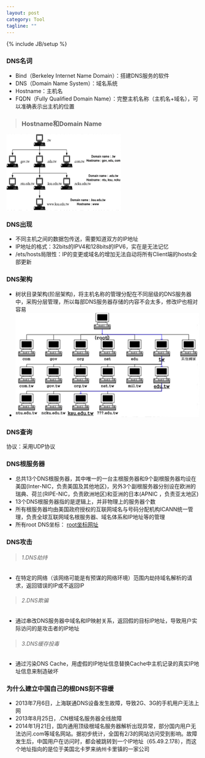 ```yaml
---
layout: post
category: Tool
tagline: ""
---
```

{% include JB/setup %}

### DNS名词
* Bind（Berkeley Internet Name Domain）：搭建DNS服务的软件
* DNS（Domain Name System）：域名系统
* Hostname：主机名
* FQDN（Fully Qualified Domain Name）：完整主机名称（主机名+域名），可以准确表示出主机的位置

>### Hostname和Domain Name

 <img src="https://github.com/jimmysc/jimmysc.github.io/raw/master/images/dns/HostnameAndDomainName.png" width = "300" height = "200" alt="图片名称" align=center />

### DNS出现

* 不同主机之间的数据包传送，需要知道双方的IP地址
* IP地址的格式：32bits的IPV4和128bits的IPV6，实在是无法记忆
* /ets/hosts局限性：IP的变更或域名的增加无法自动将所有Client端的hosts全部更新

### DNS架构

* 树状目录架构(阶层架构)，将主机名称的管理分配在不同层级的DNS服务器中，采购分层管理，所以每部DNS服务器存储的内容不会太多，修改IP也相对容易
* ![](https://github.com/jimmysc/jimmysc.github.io/raw/master/images/dns/DnsArchitecture.png)


### DNS查询
协议：采用UDP协议


### DNS根服务器
* 总共13个DNS根服务器，其中唯一的一台主根服务器和9个副根服务器均设在美国(Inter-NIC，负责美国及其他地区)，另外3个副根服务器分别设在欧洲的瑞典、荷兰(RIPE-NIC，负责欧洲地区)和亚洲的日本(APNIC ，负责亚太地区)
* 13个DNS根服务器指的是逻辑上，并非物理上的服务器个数
* 所有根服务器均由美国政府授权的互联网域名与号码分配机构ICANN统一管理，负责全球互联网域名根服务器、域名体系和IP地址等的管理
* 所有root DNS坐标： [root坐标网址](http://root-servers.org/)


### DNS攻击

>###### 1.DNS劫持
* 在特定的网络（该网络可能是有预谋的网络环境）范围内劫持域名解析的请求，返回错误的IP或不返回IP

>###### 2.DNS欺骗
* 通过串改DNS服务器中域名和IP映射关系，返回假的目标IP地址，导致用户实际访问的是攻击者的IP地址

>###### 3.DNS缓存投毒
* 通过污染DNS Cache，用虚假的IP地址信息替换Cache中主机记录的真实IP地址信息来制造破坏



### 为什么建立中国自己的根DNS刻不容缓

* 2013年7月6日，上海联通DNS设备发生故障，导致2G、3G的手机用户无法上网
* 2013年8月25日，.CN根域名服务器全线故障
* 2014年1月21日，国内通用顶级根域名服务器解析出现异常，部分国内用户无法访问.com等域名网站。据初步统计，全国有2/3的网站访问受到影响。故障发生后，中国用户在访问时，都会被跳转到一个IP地址（65.49.2.178），而这个地址指向的是位于美国北卡罗来纳州卡里镇的一家公司